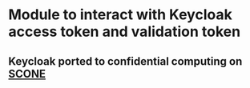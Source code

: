 # Module to interact with Keycloak access token and validation token
## Keycloak ported to confidential computing on [SCONE](https://scontain.com "SCONE")

